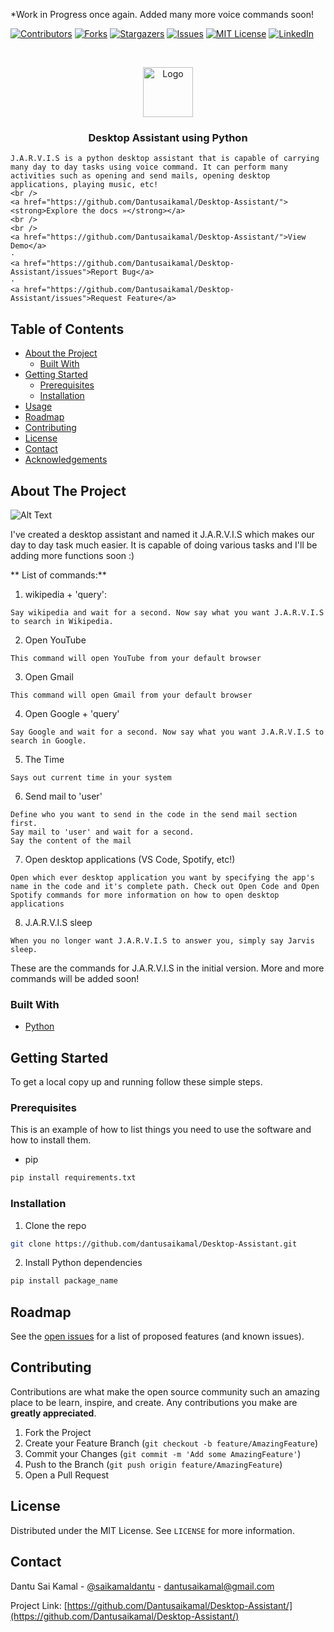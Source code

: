 *Work in Progress once again. Added many more voice commands soon!


[![Contributors][contributors-shield]][contributors-url]
[![Forks][forks-shield]][forks-url]
[![Stargazers][stars-shield]][stars-url]
[![Issues][issues-shield]][issues-url]
[![MIT License][license-shield]][license-url]
[![LinkedIn][linkedin-shield]][linkedin-url]



<!-- PROJECT LOGO -->
<br />
<p align="center">
  <a href="https://github.com/Dantusaikamal/Desktop-Assistant">
    <img src="images/logo.png" alt="Logo" width="80" height="80">
  </a>

  <h3 align="center">Desktop Assistant using Python</h3>

  <p align="center">

    J.A.R.V.I.S is a python desktop assistant that is capable of carrying many day to day tasks using voice command. It can perform many activities such as opening and send mails, opening desktop applications, playing music, etc!
    <br />
    <a href="https://github.com/Dantusaikamal/Desktop-Assistant/"><strong>Explore the docs »</strong></a>
    <br />
    <br />
    <a href="https://github.com/Dantusaikamal/Desktop-Assistant/">View Demo</a>
    ·
    <a href="https://github.com/Dantusaikamal/Desktop-Assistant/issues">Report Bug</a>
    ·
    <a href="https://github.com/Dantusaikamal/Desktop-Assistant/issues">Request Feature</a>
  </p>
</p>



<!-- TABLE OF CONTENTS -->
## Table of Contents

* [About the Project](#about-the-project)
  * [Built With](#built-with)
* [Getting Started](#getting-started)
  * [Prerequisites](#prerequisites)
  * [Installation](#installation)
* [Usage](#usage)
* [Roadmap](#roadmap)
* [Contributing](#contributing)
* [License](#license)
* [Contact](#contact)
* [Acknowledgements](#acknowledgements)



<!-- ABOUT THE PROJECT -->
## About The Project

![Alt Text](https://s4.gifyu.com/images/JARVIS-gif-1.gif)

I've created a desktop assistant and named it J.A.R.V.I.S which makes our day to day task much easier. It is capable of doing various tasks and I'll be adding more functions soon :)

** List of commands:**


1. wikipedia + 'query':

```
Say wikipedia and wait for a second. Now say what you want J.A.R.V.I.S to search in Wikipedia.
```

2. Open YouTube

```
This command will open YouTube from your default browser
```

3. Open Gmail

```
This command will open Gmail from your default browser
```

4. Open Google + 'query'

```
Say Google and wait for a second. Now say what you want J.A.R.V.I.S to search in Google.
```

5. The Time

```
Says out current time in your system
```

6. Send mail to 'user'
```
Define who you want to send in the code in the send mail section first.
Say mail to 'user' and wait for a second.
Say the content of the mail
```
7. Open desktop applications (VS Code, Spotify, etc!)
```
Open which ever desktop application you want by specifying the app's name in the code and it's complete path. Check out Open Code and Open Spotify commands for more information on how to open desktop applications
```
8. J.A.R.V.I.S sleep
```
When you no longer want J.A.R.V.I.S to answer you, simply say Jarvis sleep.
```

These are the commands for J.A.R.V.I.S in the initial version. More and more commands will be added soon!

### Built With

* [Python](Python)



<!-- GETTING STARTED -->
## Getting Started

To get a local copy up and running follow these simple steps.

### Prerequisites

This is an example of how to list things you need to use the software and how to install them.

* pip
```sh
pip install requirements.txt
```

### Installation

1. Clone the repo
```sh
git clone https://github.com/dantusaikamal/Desktop-Assistant.git
```
2. Install Python dependencies
```sh
pip install package_name
```


<!-- ROADMAP -->
## Roadmap

See the [open issues](https://github.com/Dantusaikamal/Desktop-Assistant//issues) for a list of proposed features (and known issues).



<!-- CONTRIBUTING -->
## Contributing

Contributions are what make the open source community such an amazing place to be learn, inspire, and create. Any contributions you make are **greatly appreciated**.

1. Fork the Project
2. Create your Feature Branch (`git checkout -b feature/AmazingFeature`)
3. Commit your Changes (`git commit -m 'Add some AmazingFeature'`)
4. Push to the Branch (`git push origin feature/AmazingFeature`)
5. Open a Pull Request



<!-- LICENSE -->
## License

Distributed under the MIT License. See `LICENSE` for more information.



<!-- CONTACT -->
## Contact

Dantu Sai Kamal - [@saikamaldantu](https://twitter.com/saikamaldantu) - dantusaikamal@gmail.com

Project Link: [https://github.com/Dantusaikamal/Desktop-Assistant/](https://github.com/Dantusaikamal/Desktop-Assistant/)






<!-- MARKDOWN LINKS & IMAGES -->
<!-- https://www.markdownguide.org/basic-syntax/#reference-style-links -->
[contributors-shield]: https://img.shields.io/github/contributors/dantusaikamal/Desktop-Assistant.svg?style=flat-square
[contributors-url]: https://github.com/Dantusaikamal/Desktop-Assistant/graphs/contributors
[forks-shield]: https://img.shields.io/github/forks/dantusaikamal/Desktop-Assistant.svg?style=flat-square
[forks-url]: https://github.com/Dantusaikamal/Desktop-Assistant/network/members
[stars-shield]: https://img.shields.io/github/stars/dantusaikamal/Desktop-Assistant.svg?style=flat-square
[stars-url]: https://github.com/Dantusaikamal/Desktop-Assistant/stargazers
[issues-shield]: https://img.shields.io/github/issues/dantusaikamal/Desktop-Assistant.svg?style=flat-square
[issues-url]: https://github.com/Dantusaikamal/Desktop-Assistant/issues
[license-shield]: https://img.shields.io/github/license/dantusaikamal/Desktop-Assistant.svg?style=flat-square
[license-url]:https://github.com/Dantusaikamal/Desktop-Assistant/blob/master/LICENSE.txt
[linkedin-shield]: https://img.shields.io/badge/-LinkedIn-black.svg?style=flat-square&logo=linkedin&colorB=555
[linkedin-url]: https://linkedin.com/in/Dantu-Sai-Kamal
[product-screenshot]: Images/J.A.R.V.I.S.jpg
